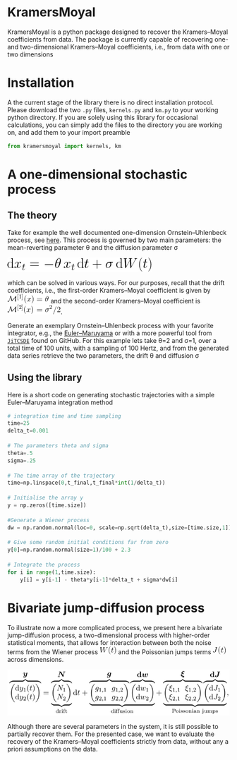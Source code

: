 # KramersMoyal
KramersMoyal is a python package designed to recover the Kramers–Moyal coefficients from data. The package is currently capable of recovering one- and two-dimensional Kramers–Moyal coefficients, i.e., from data with one or two dimensions

# Installation
A the current stage of the library there is no direct installation protocol. Please download the two `.py` files, `kernels.py` and `km.py` to your working python directory. If you are solely using this library for occasional calculations, you can simply add the files to the directory you are working on, and add them to your import preamble
```python
from kramersmoyal import kernels, km
```

# A one-dimensional stochastic process
## The theory
Take for example the well documented one-dimension Ornstein–Uhlenbeck process, see [here](https://en.wikipedia.org/wiki/Ornstein%E2%80%93Uhlenbeck_process). This process is governed by two main parameters: the mean-reverting parameter &theta; and the diffusion parameter &sigma;

![Ornstein–Uhlenbeck process](/other/OU_eq.png)

which can be solved in various ways. For our purposes, recall that the drift coefficients, i.e., the first-order Kramers–Moyal coefficient is given by ![first-order Kramers–Moyal coefficient of an Ornstein–Uhlenbeck process](/other/KM_1.png) and the second-order Kramers–Moyal coefficient is ![second-order Kramers–Moyal coefficient of an Ornstein–Uhlenbeck process](/other/KM_2.png).

Generate an exemplary Ornstein–Uhlenbeck process with your favorite integrator, e.g., the [Euler–Maruyama](https://en.wikipedia.org/wiki/Euler%E2%80%93Maruyama_method) or with a more powerful tool from [`JiTCSDE`](https://github.com/neurophysik/jitcsde) found on GitHub.
For this example lets take &theta;=2 and &sigma;=1, over a total time of 100 units, with a sampling of 100 Hertz, and from the generated data series retrieve the two parameters, the drift &theta; and diffusion &sigma;

## Using the library
Here is a short code on generating stochastic trajectories with a simple Euler–Maruyama integration method

```python
# integration time and time sampling
time=25
delta_t=0.001

# The parameters theta and sigma
theta=.5  
sigma=.25

# The time array of the trajectory
time=np.linspace(0,t_final,t_final*int(1/delta_t))

# Initialise the array y
y = np.zeros([time.size])

#Generate a Wiener process
dw = np.random.normal(loc=0, scale=np.sqrt(delta_t),size=[time.size,1])

# Give some random initial conditions far from zero
y[0]=np.random.normal(size=1)/100 + 2.3

# Integrate the process
for i in range(1,time.size):
    y[i] = y[i-1] - theta*y[i-1]*delta_t + sigma*dw[i]
```


# Bivariate jump-diffusion process
To illustrate now a more complicated process, we present here a bivariate jump-diffusion process, a two-dimensional process with higher-order statistical moments, that allows for interaction between both the noise terms from the Wiener process ![Wiener process](/other/W.png) and the Poissonian jumps terms ![Poissonian jump process](/other/J.png) across dimensions.

![Jump-diffusion process](/other/JD_process.png)

Although there are several parameters in the system, it is still possible to partially recover them. For the presented case, we want to evaluate the recovery of the Kramers–Moyal coefficients strictly from data, without any a priori assumptions on the data.
